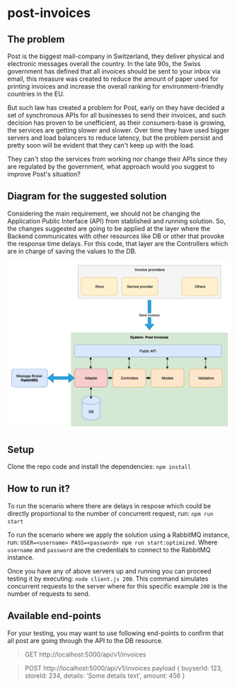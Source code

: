 # post-invoices

## The problem

Post is the biggest mail-company in Switzerland, they deliver physical and electronic messages overall the country. In the late 90s, the Swiss government has defined that all invoices should be sent to your inbox via email, this measure was created to reduce the amount of paper used for printing invoices and increase the overall ranking for environment-friendly countries in the EU.

But such law has created a problem for Post, early on they have decided a set of synchronous APIs for all businesses to send their invoices, and such decision has proven to be unefficient, as their consumers-base is growing, the services are getting slower and slower. Over time they have used bigger servers and load balancers to reduce latency, but the problem persist and pretty soon will be evident that they can't keep up with the load.

They can't stop the services from working nor change their APIs since they are regulated by the government, what approach would you suggest to improve Post's situation?

## Diagram for the suggested solution

Considering the main requirement, we should not be changing the Application Public Interface (API) from stablished and running solution. So, the changes suggested are going to be applied at the layer where the Backend communicates with other resources like DB or other that provoke the response time delays. For this code, that layer are the Controllers which are in charge of saving the values to the DB.

![alt text](https://raw.githubusercontent.com/leo-fcx/post-invoices/master/images/diagram.png)


## Setup

Clone the repo code and install the dependencies: `npm install`

## How to run it?

To run the scenario where there are delays in respose which could be directly proportional to the number of concurrent request, run: `npm run start`

To run the scenario where we apply the solution using a RabbitMQ instance, run: `USER=<username> PASS=<password> npm run start:optimized`. Where `username` and `password` are the credentials to connect to the RabbitMQ instance.

Once you have any of above servers up and running you can proceed testing it by executing: `node client.js 200`. This command simulates concurrent requests to the server where for this specific example `200` is the number of requests to send. 

## Available end-points

For your testing, you may want to use following end-points to confirm that all post are going through the API to the DB resource.

> GET http://localhost:5000/api/v1/invoices

> POST http://localhost:5000/api/v1/invoices
> payload
>  {
>    buyserId: 123,
>    storeId: 234,
>    details: 'Some details text',
>    amount: 456
>  }
